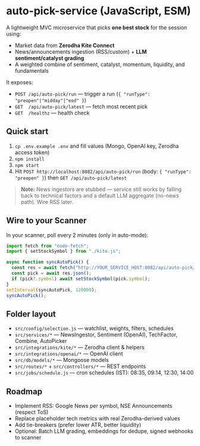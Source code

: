 # auto-pick-service (JavaScript, ESM)

A lightweight MVC microservice that picks **one best stock** for the session using:
- Market data from **Zerodha Kite Connect**
- News/announcements ingestion (RSS/custom) + **LLM sentiment/catalyst grading**
- A weighted combine of sentiment, catalyst, momentum, liquidity, and fundamentals

It exposes:
- `POST /api/auto-pick/run`  — trigger a run (`{ "runType": "preopen"|"midday"|"eod" }`)
- `GET  /api/auto-pick/latest` — fetch most recent pick
- `GET  /healthz` — health check

## Quick start

1) `cp .env.example .env` and fill values (Mongo, OpenAI key, Zerodha access token)
2) `npm install`
3) `npm start`
4) Hit `POST http://localhost:8082/api/auto-pick/run` (body: `{ "runType": "preopen" }`) then `GET /api/auto-pick/latest`

> **Note:** News ingestors are stubbed — service still works by falling back to technical factors and a default LLM aggregate (no-news path). Wire RSS later.

## Wire to your Scanner

In your scanner, poll every 2 minutes (only in auto-mode):

```js
import fetch from "node-fetch";
import { setStockSymbol } from "./kite.js";

async function syncAutoPick() {
  const res = await fetch("http://YOUR_SERVICE_HOST:8082/api/auto-pick/latest");
  const pick = await res.json();
  if (pick?.symbol) await setStockSymbol(pick.symbol);
}
setInterval(syncAutoPick, 120000);
syncAutoPick();
```

## Folder layout

- `src/config/selection.js` — watchlist, weights, filters, schedules
- `src/services/*` — NewsIngestor, Sentiment (OpenAI), TechFactor, Combine, AutoPicker
- `src/integrations/kite/*` — Zerodha client & helpers
- `src/integrations/openai/*` — OpenAI client
- `src/db/models/*` — Mongoose models
- `src/routes/*` + `src/controllers/*` — REST endpoints
- `src/jobs/schedule.js` — cron schedules (IST): 08:35, 09:14, 12:30, 14:00

## Roadmap

- Implement RSS: Google News per symbol, NSE Announcements (respect ToS)
- Replace placeholder tech metrics with real Zerodha-derived values
- Add tie-breakers (prefer lower ATR, better liquidity)
- Optional: Batch LLM grading, embeddings for dedupe, signed webhooks to scanner
